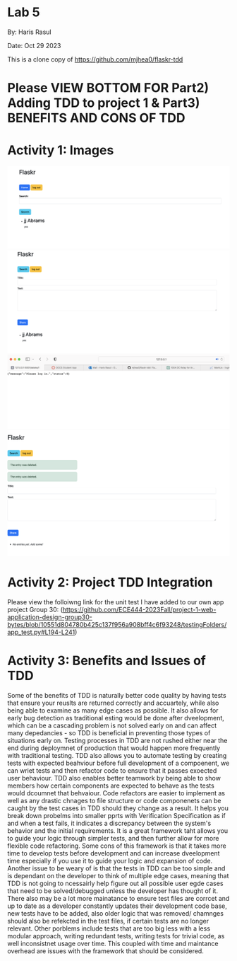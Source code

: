 # Lab 5

By: Haris Rasul

Date: Oct 29 2023

This is a clone copy of https://github.com/mjhea0/flaskr-tdd

# Please VIEW BOTTOM FOR Part2) Adding TDD to project 1 & Part3) BENEFITS AND CONS OF TDD 

# Activity 1: Images

![Activity 1](Proof_of_search.png)
![Activity 1](Proof_of_post.png)
![Activity 1](proof_of_login_to_delete.png)
![Activity 1](proof_of_deletion.png)

# Activity 2: Project TDD Integration

Please view the folloiwng link for the unit test I have added to our own app project Group 30:
(https://github.com/ECE444-2023Fall/project-1-web-application-design-group30-bytes/blob/10551d804780b425c137f956a908bff4c6f93248/testingFolders/app_test.py#L194-L241)


# Activity 3: Benefits and Issues of TDD

Some of the benefits of TDD is naturally better code quality by having tests that ensure your reuslts are returned correctly and accuartely, while also being able to examine as many edge cases as possible. It also allows for early bug detection as traditional esting would be done after dveelopment, which can be a cascading problem is not solved early on and can affect many depedancies - so TDD is beneficial in preventing those types of situations early on. Testing processes in TDD are not rushed either near the end during deploymnet of production that would happen more frequently with traditional testing. TDD also allows you to automate testing by creating tests with expected beahviour before full development of a compoenent, we can wriet tests and then refactor code to ensure that it passes exoected user behaviour. TDD also enables better teamwork by being able to show members how certain components are expected to behave as the tests would dcoumnet that behvaiour. Code refactors are easier to implement as well as any drastic chnages to file structure or code componenets can be caught by the test cases in TDD should they change as a result. It helps you break down probelms into smaller pprts with Verification Specification as if and when a test fails, it indicates a discrepancy between the system's behavior and the initial requirements. It is a great framework taht allows you to guide your logic through simpler tests, and then further allow for more flexible code refactoring. Some cons of this framework is that it takes more time to develop tests before development and can increase dveelopment time especially if you use it to guide your logic and expansion of code. Another issue to be weary of is that the tests in TDD can be too simple and is dependant on the developer to think of multiple edge cases, meaning that TDD is not going to ncessairly help figure out all possible user egde cases that need to be solved/debugged unless the developer has thought of it. There also may be a lot more mainatance to ensure test files are corrcet and up to date as a developer constantly updates their development code base, new tests have to be added, also older logic that was removed/ chamnges should also be refekcted in the test files, if certain tests are no longer relevant. Other porblems include tests that are too big less with a less modular approach, writing redundant tests, writing tests for trivial code, as well inconsistnet usage over time. This coupled with time and maintance overhead are issues with the framework that should be considered. 
 
